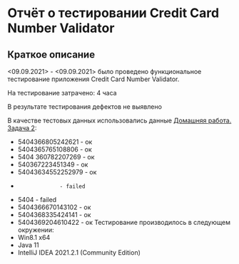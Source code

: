 # Отчёт о тестировании Credit Card Number Validator

## Краткое описание

<09.09.2021> - <09.09.2021> было проведено функциональное тестирование приложения Credit Card Number Validator.

На тестирование затрачено: 4 часа

В результате тестирования дефектов не выявлено


В качестве тестовых данных использовались данные [Домашняя работа. Задача 2](https://github.com/netology-code/javaqa-homeworks/blob/master/intro/MERGED.md#задача-2---credit-card-number-validator):
* 5404366805242621 - ок
* 5404365765108806 - ок
* 5404 360782207269 - ок
* 540367223451349 - ок
* 54043634552252979 - ок
*                  - failed
* 5404             - failed
* 5404366670143102 - ок
* 5404368335424141 - ок
* 5404369204610422 - ок
Тестирование производилось в следующем окружении:
* Win8.1 x64
* Java 11
* IntelliJ IDEA 2021.2.1 (Community Edition)